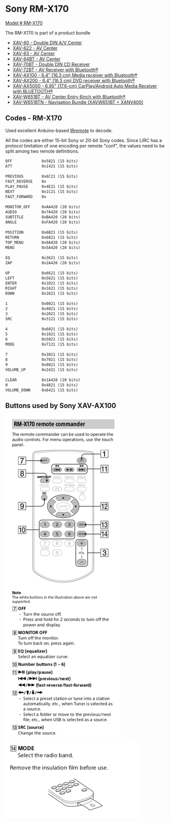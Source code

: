 # Sony RM-X170


[Model # RM-X170](https://esupport.sony.com/US/p/model-home.pl?mdl=RMX170&LOC=3)


The RM-X170 is part of a product bundle

- [XAV-60 - Double DIN A/V Center](https://esupport.sony.com/US/p/model-find.pl?mdl=XAV-60&template_id=1)
- [XAV-622 - AV Center](https://esupport.sony.com/US/p/model-find.pl?mdl=XAV-622&template_id=1)
- [XAV-63 - AV Center](https://esupport.sony.com/US/p/model-find.pl?mdl=XAV-63&template_id=1)
- [XAV-64BT - AV Center](https://esupport.sony.com/US/p/model-find.pl?mdl=XAV-64BT&template_id=1)
- [XAV-70BT - Double DIN CD Receiver](https://esupport.sony.com/US/p/model-find.pl?mdl=XAV-70BT&template_id=1)
- [XAV-72BT - AV Receiver with Bluetooth®](https://esupport.sony.com/US/p/model-find.pl?mdl=XAV-72BT&template_id=1)
- [XAV-AX100 - 6.4" (16.3 cm) Media receiver with Bluetooth®](https://esupport.sony.com/US/p/model-find.pl?mdl=XAV-AX100&template_id=1)
- [XAV-AX200 - 6.4" (16.3 cm) DVD receiver with Bluetooth®](https://esupport.sony.com/US/p/model-find.pl?mdl=XAV-AX200&template_id=1)
- [XAV-AX5000 - 6.95" (17.6-cm) CarPlay/Android Auto Media Receiver with BLUETOOTH®](https://esupport.sony.com/US/p/model-find.pl?mdl=XAV-AX5000&template_id=1)
- [XAV-W651BT - AV Center Entry 6inch with Bluetooth®](https://esupport.sony.com/US/p/model-find.pl?mdl=XAV-W651BT&template_id=1)
- [XAV-W651BTN - Navigation Bundle (XAVW651BT + XANV400)](https://esupport.sony.com/US/p/model-find.pl?mdl=XAV-W651BTN&template_id=1)



## Codes - RM-X170

Used excellent Arduino-based [IRremote](https://github.com/z3t0/Arduino-IRremote) to decode.

All the codes are either 15-bit Sony or 20-bit Sony codes. Since LIRC has a protocol limitation of one encoding per remote "conf", the values need to be split among two remote definitions.

```
OFF             0x5821 (15 bits)
ATT             0x1421 (15 bits)

PREVIOUS        0x6C21 (15 bits)
FAST_REVERSE    0x
PLAY_PAUSE      0x4E21 (15 bits)
NEXT            0x1C21 (15 bits)
FAST_FORWARD    0x

MONITOR_OFF     0xAA420 (20 bits)
AUDIO           0x7A420 (20 bits)
SUBTITLE        0xBA420 (20 bits)
ANGLE           0xFA420 (20 bits)

POSITION        0x6B21 (15 bits)
RETURN          0x6821 (15 bits)
TOP_MENU        0x9A420 (20 bits)
MENU            0x5A420 (20 bits)

EQ              0x3621 (15 bits)
ZAP             0x2A420 (20 bits)

UP              0x6621 (15 bits)
LEFT            0x5621 (15 bits)
ENTER           0x1D21 (15 bits)
RIGHT           0x1621 (15 bits)
DOWN            0x2621 (15 bits)

1               0x0021 (15 bits)
2               0x4021 (15 bits)
3               0x2021 (15 bits)
SRC             0x3121 (15 bits)

4               0x6021 (15 bits)
5               0x1021 (15 bits)
6               0x5021 (15 bits)
MODE            0x7121 (15 bits)

7               0x3021 (15 bits)
8               0x7021 (15 bits)
9               0x0821 (15 bits)
VOLUME_UP       0x2421 (15 bits)

CLEAR           0x1A420 (20 bits)
0               0x4821 (15 bits)
VOLUME_DOWN     0x6421 (15 bits)
```


## Buttons used by Sony XAV-AX100


![Sony XAV-AX100 buttons supported](RM-X170_xav-ax100_buttons.png)
![Sony XAV-AX100 buttons supported](RM-X170_xav-ax100_buttons_2.png)
